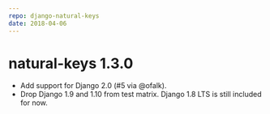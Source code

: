 ```yaml
---
repo: django-natural-keys
date: 2018-04-06
---
```


# natural-keys 1.3.0

 * Add support for Django 2.0 (#5 via @ofalk).
 * Drop Django 1.9 and 1.10 from test matrix.  Django 1.8 LTS is still included for now.